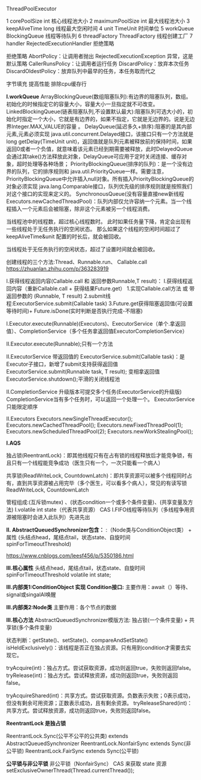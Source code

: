 

ThreadPoolExecutor



1 	corePoolSize 	int 	核心线程池大小
2 	maximumPoolSize 	int 	最大线程池大小
3 	keepAliveTime 	long 	线程最大空闲时间
4 	unit 	TimeUnit 	时间单位
5 	workQueue 	BlockingQueue<Runnable> 	线程等待队列
6 	threadFactory 	ThreadFactory 	线程创建工厂
7 	handler 	RejectedExecutionHandler 	拒绝策略


拒绝策略
    AbortPolicy：让调用者抛出 RejectedExecutionException 异常，这是默认策略
    CallerRunsPolicy：让调用者运行任务
    DiscardPolicy：放弃本次任务
    DiscardOldestPolicy：放弃队列中最早的任务，本任务取而代之




字节填充 提高性能  排除cpu缓存行


**I.workQueue**
ArrayBlockingQueue(数组阻塞队列):有边界的阻塞队列，数组。初始化的时候指定它的容量大小，容量大小一旦指定就不可改变。
LinkedBlockingQueue(链表阻塞队列,不设置默认最大):阻塞队列可选大小的，初始化时指定一个大小，它就是有边界的，如果不指定，它就是无边界的。说是无边界Integer.MAX_VALUE的容量 。
DelayQueue(延迟多久+排序):阻塞的是其内部元素,元素必须实现 java.util.concurrent.Delayed接口，该接口只有一个方法就是long getDelay(TimeUnit unit)，返回值就是队列元素被释放前的保持时间，如果返回0或者一个负值，就意味着该元素已经到期需要被释放，此时DelayedQueue会通过其take()方法释放此对象，DelayQueue可应用于定时关闭连接、缓存对象，超时处理等各种场景；
PriorityBlockingQueue(排序的队列)：是一个没有边界的队列，它的排序规则和 java.util.PriorityQueue一样。需要注意，PriorityBlockingQueue中允许插入null对象。所有插入PriorityBlockingQueue的对象必须实现 java.lang.Comparable接口，队列优先级的排序规则就是按照我们对这个接口的实现来定义的。
SynchronousQueue(没有容量直接new新线程Executors.newCachedThreadPool)：队列内部仅允许容纳一个元素。当一个线程插入一个元素后会被阻塞，除非这个元素被另一个线程消费。

当线程池中的线程数，超过核心线程数时。
此时如果任务量下降，肯定会出现有一些线程处于无任务执行的空闲状态。
那么如果这个线程的空闲时间超过了 keepAliveTime&unit 配置的时长后，就会被回收。


当线程处于无任务执行的空闲状态，超过了设置时间就会被回收。


创建线程的三个方法:Thread、Runnable.run、 Callable.call
https://zhuanlan.zhihu.com/p/363283919



I.获得线程返回内容(Callable.call  和 返回参数Runnable,T result)：
I.获得线程返回内容（重新Callable.call  +  获得结果Future.get）
1.实现Callable.call方法 或 带返回参数的 (Runnable, T result)
2.submit线程:ExecutorService.submit(Callable<T> task)
3.Future.get获得阻塞返回值(可设置等待时间)+ Future.isDone(实时判断是否执行完成-不阻塞)



I.Executor.execute(Runnable)(Executors)、ExecutorService（单个.拿返回值）、CompletionService（多个任务拿返回值ExecutorCompletionService）

II.Executor.execute(Runnable);只有一个方法

II.ExecutorService 带返回值的
ExecutorService.submit(Callable<T> task)：是Executor子接口，新增了submit支持获得返回值
ExecutorService.submit(Runnable task, T result); 变相拿返回值
ExecutorService.shutdown();平滑的关闭线程池

II.CompletionService 升级版本可提交多个任务(ExecutorService的升级版)
CompletionService当有多个任务时，可以返回一个处理一个。
ExecutorService只能限定顺序



II.Executors
Executors.newSingleThreadExecutor();
Executors.newCachedThreadPool();
Executors.newFixedThreadPool(1);
Executors.newScheduledThreadPool(2);
Executors.newWorkStealingPool();





**I.AQS**

独占锁(ReentrantLock)：即其他线程只有在占有锁的线程释放后才能竞争锁，有且只有一个线程能竞争成功（医生只有一个，一次只能看一个病人）

共享锁(ReadWriteLock, CountdownLatch)：即共享资源可以被多个线程同时占有，直到共享资源被占用完毕（多个医生，可以看多个病人），常见的有读写锁 ReadWriteLock, CountdownLatch


管程组成:(互斥锁mutex) 、(状态condition一个或多个条件变量)、(共享变量及方法)
I.volatile int state（代表共享资源） CAS
I.FIFO线程等待队列（多线程争用资源被阻塞时会进入此队列）先进先出


**II. AbstractQueuedSynchronizer包含：**
:（Node类与ConditionObject类） + 属性 (头结点head，尾结点tail，状态state、自旋时间spinForTimeoutThreshold)

https://www.cnblogs.com/leesf456/p/5350186.html

**III.核心属性**
头结点head，尾结点tail，状态state、自旋时间spinForTimeoutThreshold
volatile int state;

**III.内部类1:ConditionObject 实现 Condition接口:**
主要作用：await（）等待、signal或singalAl唤醒

**III.内部类2:Node类**
主要作用：各个节点的数据

**III.核心方法**
AbstractQueuedSynchronizer模版方法: 独占锁(一个条件变量)  + 共享锁(多个条件变量)

状态判断：getState()、setState()、compareAndSetState()
isHeldExclusively()：该线程是否正在独占资源。只有用到condition才需要去实现它。

tryAcquire(int)：独占方式。尝试获取资源，成功则返回true，失败则返回false。
tryRelease(int)：独占方式。尝试释放资源，成功则返回true，失败则返回false。

tryAcquireShared(int)：共享方式。尝试获取资源。负数表示失败；0表示成功，但没有剩余可用资源；正数表示成功，且有剩余资源。
tryReleaseShared(int)：共享方式。尝试释放资源，成功则返回true，失败则返回false。



**ReentrantLock 是独占锁**

ReentrantLock.Sync(公平不公平的公共类) extends AbstractQueuedSynchronizer
ReentrantLock.NonfairSync extends Sync(非公平锁)
ReentrantLock.FairSync extends Sync(公平锁)


**公平锁与非公平锁**
非公平锁（NonfairSync）
CAS 来获取 state 资源  setExclusiveOwnerThread(Thread.currentThread());







